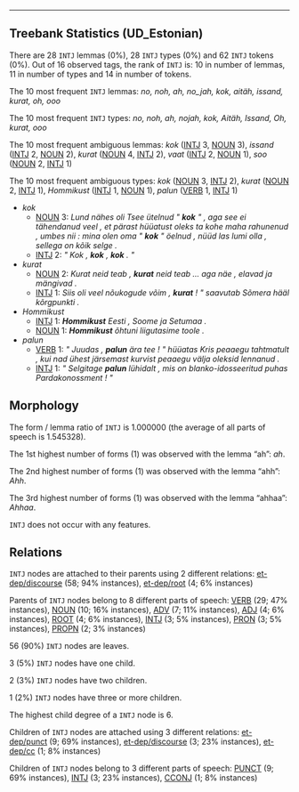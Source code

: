 

--------------------------------------------------------------------------------

## Treebank Statistics (UD_Estonian)

There are 28 `INTJ` lemmas (0%), 28 `INTJ` types (0%) and 62 `INTJ` tokens (0%).
Out of 16 observed tags, the rank of `INTJ` is: 10 in number of lemmas, 11 in number of types and 14 in number of tokens.

The 10 most frequent `INTJ` lemmas: <em>no, noh, ah, no_jah, kok, aitäh, issand, kurat, oh, ooo</em>

The 10 most frequent `INTJ` types:  <em>no, noh, ah, nojah, kok, Aitäh, Issand, Oh, kurat, ooo</em>

The 10 most frequent ambiguous lemmas: <em>kok</em> ([INTJ]() 3, [NOUN]() 3), <em>issand</em> ([INTJ]() 2, [NOUN]() 2), <em>kurat</em> ([NOUN]() 4, [INTJ]() 2), <em>vaat</em> ([INTJ]() 2, [NOUN]() 1), <em>soo</em> ([NOUN]() 2, [INTJ]() 1)

The 10 most frequent ambiguous types:  <em>kok</em> ([NOUN]() 3, [INTJ]() 2), <em>kurat</em> ([NOUN]() 2, [INTJ]() 1), <em>Hommikust</em> ([INTJ]() 1, [NOUN]() 1), <em>palun</em> ([VERB]() 1, [INTJ]() 1)


* <em>kok</em>
  * [NOUN]() 3: <em>Lund nähes oli Tsee ütelnud " <b>kok</b> " , aga see ei tähendanud veel , et pärast hüüatust oleks ta kohe maha rahunenud , umbes nii : mina olen oma " <b>kok</b> " öelnud , nüüd las lumi olla , sellega on kõik selge .</em>
  * [INTJ]() 2: <em>" Kok , <b>kok</b> , <b>kok</b> . "</em>
* <em>kurat</em>
  * [NOUN]() 2: <em>Kurat neid teab , <b>kurat</b> neid teab ... aga näe , elavad ja mängivad .</em>
  * [INTJ]() 1: <em>Siis oli veel nõukogude võim , <b>kurat</b> ! " saavutab Sõmera hääl kõrgpunkti .</em>
* <em>Hommikust</em>
  * [INTJ]() 1: <em><b>Hommikust</b> Eesti , Soome ja Setumaa .</em>
  * [NOUN]() 1: <em><b>Hommikust</b> õhtuni liigutasime toole .</em>
* <em>palun</em>
  * [VERB]() 1: <em>" Juudas , <b>palun</b> ära tee ! " hüüatas Kris peaaegu tahtmatult , kui nad ühest järsemast kurvist peaaegu välja oleksid lennanud .</em>
  * [INTJ]() 1: <em>" Selgitage <b>palun</b> lühidalt , mis on blanko-idosseeritud puhas Pardakonossment ! "</em>

## Morphology

The form / lemma ratio of `INTJ` is 1.000000 (the average of all parts of speech is 1.545328).

The 1st highest number of forms (1) was observed with the lemma “ah”: <em>ah</em>.

The 2nd highest number of forms (1) was observed with the lemma “ahh”: <em>Ahh</em>.

The 3rd highest number of forms (1) was observed with the lemma “ahhaa”: <em>Ahhaa</em>.

`INTJ` does not occur with any features.


## Relations

`INTJ` nodes are attached to their parents using 2 different relations: [et-dep/discourse]() (58; 94% instances), [et-dep/root]() (4; 6% instances)

Parents of `INTJ` nodes belong to 8 different parts of speech: [VERB]() (29; 47% instances), [NOUN]() (10; 16% instances), [ADV]() (7; 11% instances), [ADJ]() (4; 6% instances), [ROOT]() (4; 6% instances), [INTJ]() (3; 5% instances), [PRON]() (3; 5% instances), [PROPN]() (2; 3% instances)

56 (90%) `INTJ` nodes are leaves.

3 (5%) `INTJ` nodes have one child.

2 (3%) `INTJ` nodes have two children.

1 (2%) `INTJ` nodes have three or more children.

The highest child degree of a `INTJ` node is 6.

Children of `INTJ` nodes are attached using 3 different relations: [et-dep/punct]() (9; 69% instances), [et-dep/discourse]() (3; 23% instances), [et-dep/cc]() (1; 8% instances)

Children of `INTJ` nodes belong to 3 different parts of speech: [PUNCT]() (9; 69% instances), [INTJ]() (3; 23% instances), [CCONJ]() (1; 8% instances)

